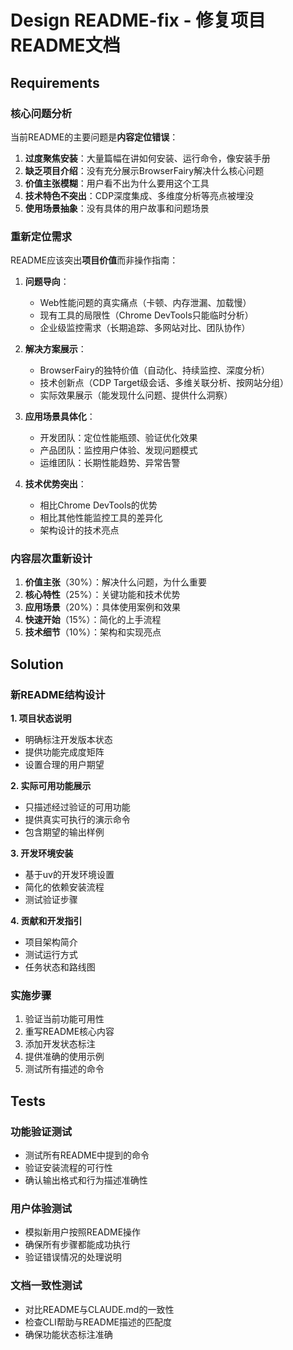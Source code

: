 # Design README-fix - 修复项目README文档

## Requirements

### 核心问题分析
当前README的主要问题是**内容定位错误**：
1. **过度聚焦安装**：大量篇幅在讲如何安装、运行命令，像安装手册
2. **缺乏项目介绍**：没有充分展示BrowserFairy解决什么核心问题
3. **价值主张模糊**：用户看不出为什么要用这个工具
4. **技术特色不突出**：CDP深度集成、多维度分析等亮点被埋没
5. **使用场景抽象**：没有具体的用户故事和问题场景

### 重新定位需求
README应该突出**项目价值**而非操作指南：

1. **问题导向**：
   - Web性能问题的真实痛点（卡顿、内存泄漏、加载慢）
   - 现有工具的局限性（Chrome DevTools只能临时分析）
   - 企业级监控需求（长期追踪、多网站对比、团队协作）

2. **解决方案展示**：
   - BrowserFairy的独特价值（自动化、持续监控、深度分析）
   - 技术创新点（CDP Target级会话、多维关联分析、按网站分组）
   - 实际效果展示（能发现什么问题、提供什么洞察）

3. **应用场景具体化**：
   - 开发团队：定位性能瓶颈、验证优化效果
   - 产品团队：监控用户体验、发现问题模式
   - 运维团队：长期性能趋势、异常告警

4. **技术优势突出**：
   - 相比Chrome DevTools的优势
   - 相比其他性能监控工具的差异化
   - 架构设计的技术亮点

### 内容层次重新设计
1. **价值主张**（30%）：解决什么问题，为什么重要
2. **核心特性**（25%）：关键功能和技术优势  
3. **应用场景**（20%）：具体使用案例和效果
4. **快速开始**（15%）：简化的上手流程
5. **技术细节**（10%）：架构和实现亮点

## Solution

### 新README结构设计

**1. 项目状态说明**
- 明确标注开发版本状态
- 提供功能完成度矩阵
- 设置合理的用户期望

**2. 实际可用功能展示**
- 只描述经过验证的可用功能
- 提供真实可执行的演示命令
- 包含期望的输出样例

**3. 开发环境安装**
- 基于uv的开发环境设置
- 简化的依赖安装流程
- 测试验证步骤

**4. 贡献和开发指引**
- 项目架构简介
- 测试运行方式
- 任务状态和路线图

### 实施步骤
1. 验证当前功能可用性
2. 重写README核心内容
3. 添加开发状态标注
4. 提供准确的使用示例
5. 测试所有描述的命令

## Tests

### 功能验证测试
- 测试所有README中提到的命令
- 验证安装流程的可行性
- 确认输出格式和行为描述准确性

### 用户体验测试
- 模拟新用户按照README操作
- 确保所有步骤都能成功执行
- 验证错误情况的处理说明

### 文档一致性测试
- 对比README与CLAUDE.md的一致性
- 检查CLI帮助与README描述的匹配度
- 确保功能状态标注准确